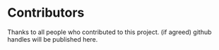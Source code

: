 # Contributors

Thanks to all people who contributed to this project. (if agreed) github handles will be published here.
